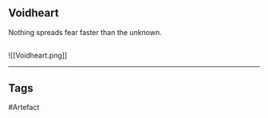 ## Voidheart
Nothing spreads fear faster than the unknown.
## 
![[Voidheart.png]]

---
## Tags
#Artefact